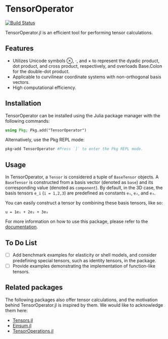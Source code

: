 # TensorOperator

[![Build Status](https://github.com/jmwjc/TensorOperator.jl/actions/workflows/CI.yml/badge.svg?branch=main)](https://github.com/jmwjc/TensorOperator.jl/actions/workflows/CI.yml?query=branch%3Amain)

TensorOperator.jl is an efficient tool for performing tensor calculations.

## Features

- Utilizes Unicode symbols ⊗, ⋅, and × to represent the dyadic product, dot product, and cross product, respectively, and overloads Base.Colon for the double-dot product.
- Applicable to curvilinear coordinate systems with non-orthogonal basis vectors.
- High computational efficiency.

## Installation

TensorOperator can be installed using the Julia package manager with the following commands:

```julia
using Pkg; Pkg.add("TensorOperator")
```

Alternatively, use the Pkg REPL mode:

```julia
pkg>add TensorOperator #Press `]` to enter the Pkg REPL mode.
```

## Usage

In TensorOperator, a `Tensor` is considered a tuple of `BaseTensor` objects. A `BaseTensor` is constructed from a basis vector (denoted as `base`) and its corresponding value (denoted as `component`). By default, in the 3D case, the basis tensors `e_i` (`i = 1,2,3`) are predefined as constants `e₁`, `e₂`, and `e₃`.

You can easily construct a tensor by combining these basis tensors, like so:

```@repl 0
u = 1e₁ + 2e₂ + 3e₃
```

For more information on how to use this package, please refer to the [documentation](https://jmwjc.github.io/TensorOperator.jl/).

## To Do List

- [ ] Add benchmark examples for elasticity or shell models, and consider predefining special tensors, such as identity tensors, in the package.
- [ ] Provide examples demonstrating the implementation of function-like tensors.

## Related packages

The following packages also offer tensor calculations, and the motivation behind TensorOperator.jl is inspired by them. We would like to acknowledge them here:

- [Tensors.jl](https://github.com/Ferrite-FEM/Tensors.jl)
- [Einsum.jl](https://github.com/ahwillia/Einsum.jl)
- [TensorOperations.jl](https://github.com/Jutho/TensorOperations.jl)